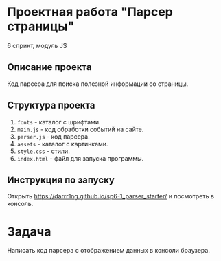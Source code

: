 # Проектная работа "Парсер страницы"
6 спринт, модуль JS

## Описание проекта
Код парсера для поиска полезной информации со страницы.

## Структура проекта
1. `fonts` - каталог с шрифтами.
2. `main.js` - код обработки событий на сайте.
3. `parser.js` - код парсера.
4. `assets` - каталог с картинками.
5. `style.css` - стили.
6. `index.html` - файл для запуска программы.

## Инструкция по запуску
Открыть https://darrr1ng.github.io/sp6-1_parser_starter/ и посмотреть в консоль.

# Задача
Написать код парсера с отображением данных в консоли браузера.
